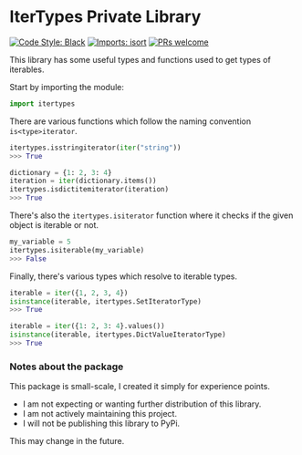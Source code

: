 # IterTypes Private Library

[![Code Style: Black](https://img.shields.io/badge/code%20style-black-000000.svg)](https://github.com/psf/black)
[![Imports: isort](https://user-images.githubusercontent.com/6032823/111363465-600fe880-8690-11eb-8377-ec1d4d5ff981.png)](https://github.com/PyCQA/isort)
[![PRs welcome](https://img.shields.io/badge/PRs-welcome-brightgreen.svg)](http://makeapullrequest.com)

This library has some useful types and functions used to get types of iterables.

Start by importing the module:

```py
import itertypes
```

There are various functions which follow the naming convention `is<type>iterator`.

```py
itertypes.isstringiterator(iter("string"))
>>> True

dictionary = {1: 2, 3: 4}
iteration = iter(dictionary.items())
itertypes.isdictitemiterator(iteration)
>>> True
```

There's also the `itertypes.isiterator` function where it checks if the given
object is iterable or not.

```py
my_variable = 5
itertypes.isiterable(my_variable)
>>> False
```

Finally, there's various types which resolve to iterable types.

```py
iterable = iter({1, 2, 3, 4})
isinstance(iterable, itertypes.SetIteratorType)
>>> True

iterable = iter({1: 2, 3: 4}.values())
isinstance(iterable, itertypes.DictValueIteratorType)
>>> True
```

### Notes about the package

This package is small-scale, I created it simply for experience points.

* I am not expecting or wanting further distribution of this library.
* I am not actively maintaining this project.
* I will not be publishing this library to PyPi.

This may change in the future.